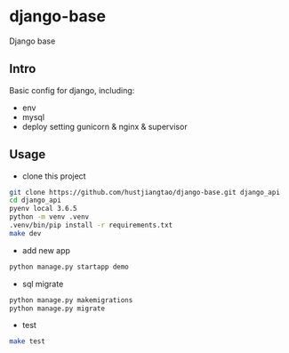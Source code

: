 # django-base
Django base

## Intro

Basic config for django, including:

- env
- mysql
- deploy setting gunicorn & nginx & supervisor

## Usage

- clone this project

```bash
git clone https://github.com/hustjiangtao/django-base.git django_api
cd django_api
pyenv local 3.6.5
python -m venv .venv
.venv/bin/pip install -r requirements.txt
make dev
```

- add new app

```bash
python manage.py startapp demo
```

- sql migrate

```bash
python manage.py makemigrations
python manage.py migrate
```

- test

```bash
make test
```
